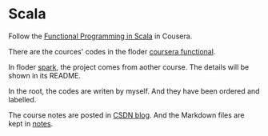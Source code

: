 Scala
===

Follow the [Functional Programming in Scala](https://www.coursera.org/specializations/scala?authMode=login#about) in Cousera.

There are the cources' codes in the floder [coursera functional](https://github.com/Mr-Phoebe/ProgramLanguage/tree/master/scala/coursera-functional).

In floder [spark](https://github.com/Mr-Phoebe/ProgramLanguage/tree/master/scala/spark), the project comes from aother course. The details will be shown in its README.  

In the root, the codes are writen by myself. And they have been ordered and labelled.

The course notes are posted in [CSDN blog](http://blog.csdn.net/u013007900/article/category/7411050). And the Markdown files are kept in [notes](https://github.com/Mr-Phoebe/ProgramLanguage/tree/master/scala/notes).


